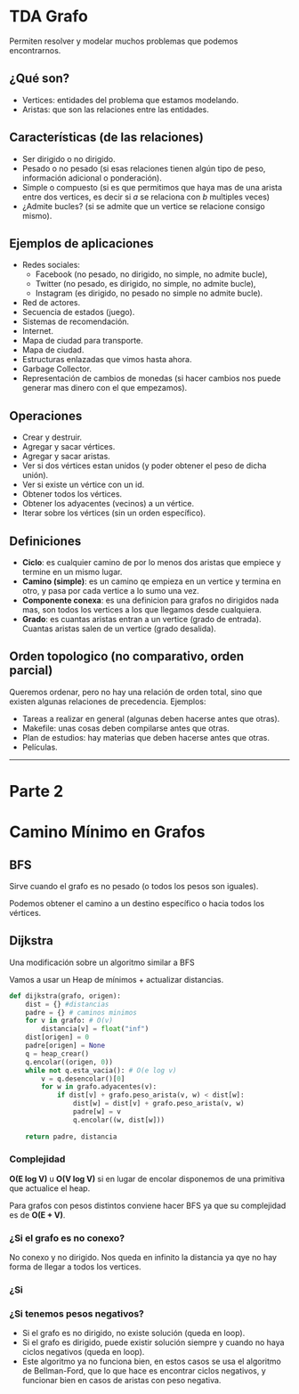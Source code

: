 # TDA Grafo

Permiten resolver y modelar muchos problemas que podemos encontrarnos.

## ¿Qué son?

- Vertices: entidades del problema que estamos modelando.
- Aristas: que son las relaciones  entre las entidades.

## Características (de las relaciones)

- Ser dirigido o no dirigido.
- Pesado o no pesado (si esas relaciones tienen algún tipo de peso, información adicional o ponderación).
- Simple o compuesto (si es que permitimos que haya mas de una arista entre dos vertices, es decir si *a* se relaciona con *b* multiples veces)
- ¿Admite bucles? (si se admite que un vertice se relacione consigo mismo).

## Ejemplos de aplicaciones

- Redes sociales: 
    - Facebook (no pesado, no dirigido, no simple, no admite bucle), 
    - Twitter (no pesado, es dirigido, no simple, no admite bucle), 
    - Instagram (es dirigido, no pesado no simple no admite bucle).
- Red de actores.
- Secuencia de estados (juego).
- Sistemas de recomendación.
- Internet.
- Mapa de ciudad para transporte.
- Mapa de ciudad.
- Estructuras enlazadas que vimos hasta ahora.
- Garbage Collector.
- Representación de cambios de monedas (si hacer cambios nos puede generar mas dinero con el que empezamos).

## Operaciones

- Crear y destruir.
- Agregar y sacar vértices.
- Agregar y sacar aristas.
- Ver si dos vértices estan unidos (y poder obtener el peso de dicha unión).
- Ver si existe un vértice con un id.
- Obtener todos los vértices.
- Obtener los adyacentes (vecinos) a un vértice.
- Iterar sobre los vértices (sin un orden específico).

## Definiciones

- **Ciclo**: es cualquier camino de por lo menos dos aristas que empiece y termine en un mismo lugar.
- **Camino (simple)**: es un camino qe empieza en un vertice y termina en otro, y pasa por cada vertice a lo sumo una vez.
- **Componente conexa**: es una definicion para grafos no dirigidos nada mas, son todos los vertices a los que llegamos desde cualquiera.
- **Grado**: es cuantas aristas entran a un vertice (grado de entrada). Cuantas aristas salen de un vertice (grado desalida).

## Orden topologico (no comparativo, orden parcial)

Queremos ordenar, pero no hay una relación de orden total, sino que existen algunas relaciones de precedencia. Ejemplos:

- Tareas a realizar en general (algunas deben hacerse antes que otras).
- Makefile: unas cosas deben compilarse antes que otras.
- Plan de estudios: hay materias que deben hacerse antes que otras.
- Películas.

---

# Parte 2

# Camino Mínimo en Grafos

## BFS

Sirve cuando el grafo es no pesado (o todos los pesos son iguales).

Podemos obtener el camino a un destino específico o hacia todos los vértices.

## Dijkstra

Una modificación sobre un algoritmo similar a BFS

Vamos a usar un Heap de mínimos + actualizar distancias.

```python
def dijkstra(grafo, origen):
    dist = {} #distancias
    padre = {} # caminos minimos
    for v in grafo: # O(v)
        distancia[v] = float("inf")
    dist[origen] = 0
    padre[origen] = None
    q = heap_crear()
    q.encolar((origen, 0))
    while not q.esta_vacia(): # O(e log v)
        v = q.desencolar()[0]
        for w in grafo.adyacentes(v):
            if dist[v] + grafo.peso_arista(v, w) < dist[w]:
                dist[w] = dist[v] + grafo.peso_arista(v, w)
                padre[w] = v
                q.encolar((w, dist[w]))
    
    return padre, distancia
```

### Complejidad

**O(E log V)** u **O(V log V)** si en lugar de encolar disponemos de una primitiva que actualice el heap.

Para grafos con pesos distintos conviene hacer BFS ya que su complejidad es de **O(E + V)**.


### ¿Si el grafo es no conexo?

No conexo y no dirigido. Nos queda en infinito la distancia ya qye no hay forma de llegar a todos los vertices.


### ¿Si

### ¿Si tenemos pesos negativos?

- Si el grafo es no dirigido, no existe solución (queda en loop).
- Si el grafo es dirigido, puede existir solución siempre y cuando no haya ciclos negativos (queda en loop).
- Este algoritmo ya no funciona bien, en estos casos se usa el algoritmo de Bellman-Ford, que lo que hace es encontrar ciclos negativos, y funcionar bien en casos de aristas con peso negativa.